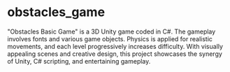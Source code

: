 # obstacles_game
"Obstacles Basic Game" is a 3D Unity game coded in C#. The gameplay involves fonts and various game objects. Physics is applied for realistic movements, and each level progressively increases difficulty. With visually appealing scenes and creative design, this project showcases the synergy of Unity, C# scripting, and entertaining gameplay.
